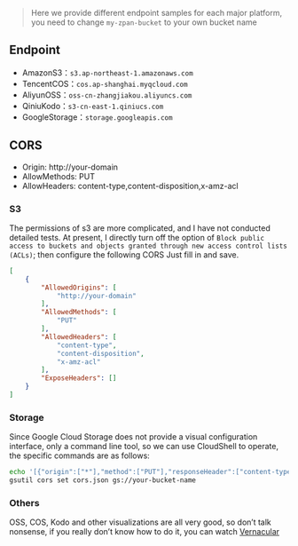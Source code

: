 > Here we provide different endpoint samples for each major platform, you need to change `my-zpan-bucket` to your own bucket name

## Endpoint

- AmazonS3：`s3.ap-northeast-1.amazonaws.com`
- TencentCOS：`cos.ap-shanghai.myqcloud.com`
- AliyunOSS：`oss-cn-zhangjiakou.aliyuncs.com`
- QiniuKodo：`s3-cn-east-1.qiniucs.com`
- GoogleStorage：`storage.googleapis.com`

## CORS

- Origin: http://your-domain
- AllowMethods: PUT
- AllowHeaders: content-type,content-disposition,x-amz-acl

### S3
The permissions of s3 are more complicated, and I have not conducted detailed tests. At present, I directly turn off the option of `Block public access to buckets and objects granted through new access control lists (ACLs)`; then configure the following CORS Just fill in and save.
```json
[
    {
        "AllowedOrigins": [
            "http://your-domain"
        ],
        "AllowedMethods": [
            "PUT"
        ],
        "AllowedHeaders": [
            "content-type",
            "content-disposition",
            "x-amz-acl"
        ],
        "ExposeHeaders": []
    }
]
```

### Storage
Since Google Cloud Storage does not provide a visual configuration interface, only a command line tool, so we can use CloudShell to operate, the specific commands are as follows:
```bash
echo '[{"origin":["*"],"method":["PUT"],"responseHeader":["content-type","content-disposition","x-amz-acl"]}]' > cors.json
gsutil cors set cors.json gs://your-bucket-name
```

### Others
OSS, COS, Kodo and other visualizations are all very good, so don’t talk nonsense, if you really don’t know how to do it, you can watch [Vernacular](/vernacular)
